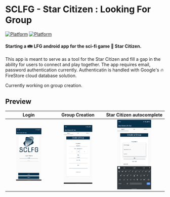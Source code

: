 # SCLFG - Star Citizen : Looking For Group
[![Platform](https://img.shields.io/badge/Platform-Android-brightgreen.svg)](#)      [![Platform](https://img.shields.io/badge/Language-Kotlin-yellowgreen.svg)](#)

#### Starting a :family: LFG android app for the sci-fi game :star2: Star Citizen.
This app is meant to serve as a tool for the Star Citizen and fill a gap in the ability for users to connect and play together. The app requires email, password authentication currently. Authenticatin is handled with Google's :fire: FireStore cloud database solution.  

Currently working on group creation.

  
## Preview
Login                      |Group Creation             | Star Citizen autocomplete                      
:-------------------------:|:-------------------------:|:-------------------------:
<img src="https://github.com/Cougargriff/SCLFG/blob/master/.images/lfgLogin.png" width="60%">  |  <img src="https://github.com/Cougargriff/SCLFG/blob/master/.images/lfgSearch.png" width="60%">  |  <img src="https://github.com/Cougargriff/SCLFG/blob/master/.images/lfgAutoComplete.png" width="60%">
